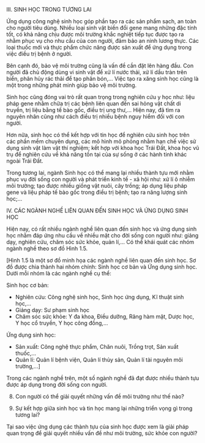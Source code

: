 III. SINH HỌC TRONG TƯƠNG LAI

Ứng dụng công nghệ sinh học góp phần tạo ra các sản phẩm sạch, an toàn cho người tiêu dùng. Nhiều loại sinh vật biến đổi gene mang những đặc tính tốt, có khả năng chịu được môi trường khắc nghiệt tiếp tục được tạo ra nhằm phục vụ cho nhu cầu của con người, đảm bảo an ninh lương thực. Các loại thuốc mới và thực phẩm chức năng được sản xuất để ứng dụng trong việc điều trị bệnh ở người.

Bên cạnh đó, bảo vệ môi trường cũng là vấn đề cần đặt lên hàng đầu. Con người đã chủ động dùng vi sinh vật để xử lí nước thải, xử lí dầu tràn trên biển, phân hủy rác thải để tạo phân bón,... Việc tạo ra xăng sinh học cũng là một trong những phát minh giúp bảo vệ môi trường.

Sinh học cũng đóng vai trò rất quan trọng trong nghiên cứu y học như: liệu pháp gene nhằm chữa trị các bệnh liên quan đến sai hỏng vật chất di truyền, trị liệu bằng tế bào gốc, điều trị ung thư,... Hiện nay, đã tìm ra nguyên nhân cũng như cách điều trị nhiều bệnh nguy hiểm đối với con người.

Hơn nữa, sinh học có thể kết hợp với tin học để nghiên cứu sinh học trên các phần mềm chuyên dụng, các mô hình mô phỏng nhằm hạn chế việc sử dụng sinh vật làm vật thí nghiệm; kết hợp với khoa học Trái Đất, khoa học vũ trụ để nghiên cứu về khả năng tồn tại của sự sống ở các hành tinh khác ngoài Trái Đất.

Trong tương lai, ngành Sinh học có thể mang lại nhiều thành tựu mới nhằm phục vụ đời sống con người và phát triển kinh tế - xã hội như: xử lí ô nhiễm môi trường; tạo được nhiều giống vật nuôi, cây trồng; áp dụng liệu pháp gene và liệu pháp tế bào gốc trong điều trị bệnh; tạo ra năng lượng sinh học;...

IV. CÁC NGÀNH NGHỀ LIÊN QUAN ĐẾN SINH HỌC VÀ ỨNG DỤNG SINH HỌC

Hiện nay, có rất nhiều ngành nghề liên quan đến sinh học và ứng dụng sinh học nhằm đáp ứng nhu cầu về nhiều mặt cho đời sống con người như: giảng dạy, nghiên cứu, chăm sóc sức khỏe, quản lí,... Có thể khái quát các nhóm ngành nghề theo sơ đồ Hình 1.5.

[Hình 1.5 là một sơ đồ minh họa các ngành nghề liên quan đến sinh học. Sơ đồ được chia thành hai nhóm chính: Sinh học cơ bản và Ứng dụng sinh học. Dưới mỗi nhóm là các ngành nghề cụ thể:

Sinh học cơ bản:
- Nghiên cứu: Công nghệ sinh học, Sinh học ứng dụng, Kĩ thuật sinh học,...
- Giảng dạy: Sư phạm sinh học
- Chăm sóc sức khỏe: Y đa khoa, Điều dưỡng, Răng hàm mặt, Dược học, Y học cổ truyền, Y học công đồng,...

Ứng dụng sinh học:
- Sản xuất: Công nghệ thực phẩm, Chăn nuôi, Trồng trọt, Sản xuất thuốc,...
- Quản lí: Quản lí bệnh viện, Quản lí thủy sản, Quản lí tài nguyên môi trường,...]

Trong các ngành nghề trên, một số ngành nghề đã đạt được nhiều thành tựu được áp dụng trong đời sống con người.

8. Con người có thể giải quyết những vấn đề môi trường như thế nào?

9. Sự kết hợp giữa sinh học và tin học mang lại những triển vọng gì trong tương lai?

Tại sao việc ứng dụng các thành tựu của sinh học được xem là giải pháp quan trọng để giải quyết nhiều vấn đề như môi trường, sức khỏe con người?
